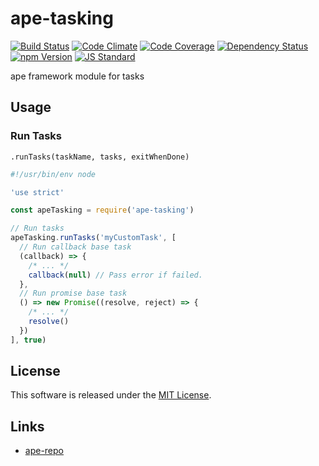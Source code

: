 ape-tasking
==========

<!---
This file is generated by ape-tmpl. Do not update manually.
--->

<!-- Badge Start -->
<a name="badges"></a>

[![Build Status][bd_travis_shield_url]][bd_travis_url]
[![Code Climate][bd_codeclimate_shield_url]][bd_codeclimate_url]
[![Code Coverage][bd_codeclimate_coverage_shield_url]][bd_codeclimate_url]
[![Dependency Status][bd_gemnasium_shield_url]][bd_gemnasium_url]
[![npm Version][bd_npm_shield_url]][bd_npm_url]
[![JS Standard][bd_standard_shield_url]][bd_standard_url]

[bd_repo_url]: https://github.com/ape-repo/ape-tasking
[bd_travis_url]: http://travis-ci.org/ape-repo/ape-tasking
[bd_travis_shield_url]: http://img.shields.io/travis/ape-repo/ape-tasking.svg?style=flat
[bd_travis_com_url]: http://travis-ci.com/ape-repo/ape-tasking
[bd_travis_com_shield_url]: https://api.travis-ci.com/ape-repo/ape-tasking.svg?token=
[bd_license_url]: https://github.com/ape-repo/ape-tasking/blob/master/LICENSE
[bd_codeclimate_url]: http://codeclimate.com/github/ape-repo/ape-tasking
[bd_codeclimate_shield_url]: http://img.shields.io/codeclimate/github/ape-repo/ape-tasking.svg?style=flat
[bd_codeclimate_coverage_shield_url]: http://img.shields.io/codeclimate/coverage/github/ape-repo/ape-tasking.svg?style=flat
[bd_gemnasium_url]: https://gemnasium.com/ape-repo/ape-tasking
[bd_gemnasium_shield_url]: https://gemnasium.com/ape-repo/ape-tasking.svg
[bd_npm_url]: http://www.npmjs.org/package/ape-tasking
[bd_npm_shield_url]: http://img.shields.io/npm/v/ape-tasking.svg?style=flat
[bd_standard_url]: http://standardjs.com/
[bd_standard_shield_url]: https://img.shields.io/badge/code%20style-standard-brightgreen.svg

<!-- Badge End -->


<!-- Description Start -->
<a name="description"></a>

ape framework module for tasks

<!-- Description End -->




<!-- Sections Start -->
<a name="sections"></a>

<!-- Section from "doc/guides/02.Usage.md.hbs" Start -->

<a name="section-doc-guides-02-usage-md"></a>
Usage
----

### Run Tasks

`.runTasks(taskName, tasks, exitWhenDone)`

```javascript
#!/usr/bin/env node

'use strict'

const apeTasking = require('ape-tasking')

// Run tasks
apeTasking.runTasks('myCustomTask', [
  // Run callback base task
  (callback) => {
    /* ... */
    callback(null) // Pass error if failed.
  },
  // Run promise base task
  () => new Promise((resolve, reject) => {
    /* ... */
    resolve()
  })
], true)

```

<!-- Section from "doc/guides/02.Usage.md.hbs" End -->


<!-- Sections Start -->


<!-- LICENSE Start -->
<a name="license"></a>

License
-------
This software is released under the [MIT License](https://github.com/ape-repo/ape-tasking/blob/master/LICENSE).

<!-- LICENSE End -->


<!-- Links Start -->
<a name="links"></a>

Links
------

+ [ape-repo][ape_repo_url]

[ape_repo_url]: https://github.com/ape-repo

<!-- Links End -->
